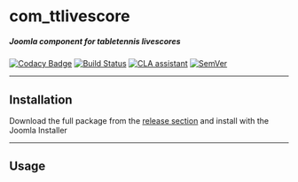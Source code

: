 # com_ttlivescore
##### Joomla component for tabletennis livescores
[![Codacy Badge](https://api.codacy.com/project/badge/Grade/fa76f57128e0431da09a6883f62662a5)](https://www.codacy.com/app/Gileba/com_ttlivescore?utm_source=github.com&utm_medium=referral&utm_content=Gileba/com_ttlivescore&utm_campaign=badger)
[![Build Status](https://travis-ci.org/Gileba/com_ttlivescore.svg?branch=master)](https://travis-ci.org/Gileba/com_ttlivescore)
[![CLA assistant](https://cla-assistant.io/readme/badge/Gileba/com_ttlivescore)](https://cla-assistant.io/Gileba/com_ttlivescore)
[![SemVer](http://img.shields.io/SemVer/2.0.0.png)](http://semver.org/spec/v2.0.0.html)

---

## Installation
Download the full package from the [release section](https://github.com/Gileba/com_ttlivescore/releases) and install with the Joomla Installer

---

## Usage
